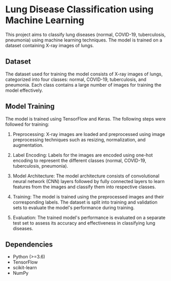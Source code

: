 # Lung Disease Classification using Machine Learning

This project aims to classify lung diseases (normal, COVID-19, tuberculosis, pneumonia) using machine learning techniques. The model is trained on a dataset containing X-ray images of lungs.

## Dataset

The dataset used for training the model consists of X-ray images of lungs, categorized into four classes: normal, COVID-19, tuberculosis, and pneumonia. Each class contains a large number of images for training the model effectively.

## Model Training

The model is trained using TensorFlow and Keras. The following steps were followed for training:

1. Preprocessing: X-ray images are loaded and preprocessed using image preprocessing techniques such as resizing, normalization, and augmentation.

2. Label Encoding: Labels for the images are encoded using one-hot encoding to represent the different classes (normal, COVID-19, tuberculosis, pneumonia).

3. Model Architecture: The model architecture consists of convolutional neural network (CNN) layers followed by fully connected layers to learn features from the images and classify them into respective classes.

4. Training: The model is trained using the preprocessed images and their corresponding labels. The dataset is split into training and validation sets to evaluate the model's performance during training.

5. Evaluation: The trained model's performance is evaluated on a separate test set to assess its accuracy and effectiveness in classifying lung diseases.

## Dependencies

- Python (>=3.6)
- TensorFlow
- scikit-learn
- NumPy
